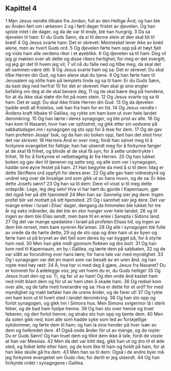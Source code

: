 ## Kapittel 4

1 Men Jesus vendte tilbake fra Jordan, full av den Hellige Ånd, og han ble av Ånden ført om i ørkenen
2 og i førti dager fristet av djevelen. Og han spiste intet i de dager, og da de var til ende, ble han hungrig.
3 Da sa djevelen til ham: Er du Guds Sønn, da si til denne stein at den skal bli til brød!
4 Og Jesus svarte ham: Det er skrevet: Mennesket lever ikke av brød alene, men av hvert Guds ord.
5 Og djevelen førte ham opp på et høyt fjell og viste ham alle verdens riker i et øyeblikk.
6 Og djevelen sa til ham: Deg vil jeg gi makten over alt dette og disse rikers herlighet; for meg er det overgitt, og jeg gir det til hvem jeg vil;
7 vil nå du falle ned og tilbe meg, da skal det alt sammen være ditt.
8 Og Jesus svarte ham og sa: Det er skrevet: Du skal tilbe Herren din Gud, og ham alene skal du tjene.
9 Og han førte ham til Jerusalem og stilte ham på templets tinde og sa til ham: Er du Guds Sønn, da kast deg ned herfra!
10 for det er skrevet: Han skal gi sine engler befaling om deg at de skal bevare deg,
11 og de skal bære deg på hendene, for at du ikke skal støte din fot på noen stein.
12 Og Jesus svarte og sa til ham: Det er sagt: Du skal ikke friste Herren din Gud.
13 Og da djevelen hadde endt all fristelse, vek han fra ham for en tid.
14 Og Jesus vendte i Åndens kraft tilbake til Galilea, og rykte om ham kom ut over hele landet deromkring.
15 Og han lærte i deres synagoger, og ble prist av alle.
16 Og han kom til Nasaret, hvor han var opfostret, og gikk etter sin sedvane på sabbatsdagen inn i synagogen og sto opp for å lese for dem.
17 Og de gav ham profeten Jesaja' bok, og da han slo boken opp, fant han det sted hvor det var skrevet:
18 Herrens Ånd er over meg, fordi han salvet meg til å forkynne evangeliet for fattige; han har utsendt meg for å forkynne fanger at de skal få frihet, og blinde at de skal få syn, for å sette undertrykte i frihet,
19 for å forkynne et velbehagelig år fra Herren.
20 Og han lukket boken og gav den til tjeneren og satte seg, og alle som var i synagogen, hadde sine øyne festet på ham.
21 Han begynte da med å si til dem: Idag er dette Skriftens ord oppfylt for deres ører.
22 Og alle gav ham vidnesbyrd og undret seg over de livsalige ord som gikk ut av hans munn, og de sa: Er ikke dette Josefs sønn?
23 Og han sa til dem: Dere vil visst si til meg dette ordspråk: Lege, leg deg selv! Hva vi har hørt du gjorde i Kapernaum, gjør det også her på ditt hjemsted!
24 Men han sa: Sannelig sier jeg dere: Ingen profet blir vel mottatt på sitt hjemsted.
25 Og i sannhet sier jeg dere: Det var mange enker i Israel i Elias' dager, dengang da himmelen ble lukket for tre år og seks måneder, da det ble en stor hunger over hele landet,
26 og til ingen av dem ble Elias sendt, men bare til en enke i Sarepta i Sidons land.
27 Og det var mange spedalske i Israel på profeten Elisas tid, og ingen av dem ble renset, men bare syreren Na'aman.
28 Og alle i synagogen ble fulle av vrede da de hørte dette,
29 og de sto opp og drev ham ut av byen og førte ham ut på brynet av det fjell som deres by var bygget på, for å styrte ham ned.
30 Men han gikk midt gjennom flokken og dro bort.
31 Og han kom ned til Kapernaum, en by i Galilea, og lærte dem på sabbaten,
32 og de var slått av forundring over hans lære; for hans tale var med myndighet.
33 Og i synagogen var det en mann som var besatt av en uren ånd, og han ropte med høy røst:
34 Å, hva har vi med deg å gjøre, Jesus fra Nasaret? Du er kommet for å ødelegge oss; jeg vet hvem du er, du Guds hellige!
35 Og Jesus truet den og sa: Ti, og far ut av ham! Og den onde ånd kastet ham ned midt iblant dem og fór ut av ham uten å skade ham.
36 Og redsel kom over alle, og de talte med hverandre og sa: Hva er dette for et ord? for med myndighet og makt befaler han de urene ånder, og de farer ut!
37 Og rykte om ham kom ut til hvert sted i landet deromkring.
38 Og han sto opp og forlot synagogen, og gikk inn i Simons hus. Men Simons svigermor lå i sterk feber, og de bad ham hjelpe henne.
39 Og han sto over henne og truet feberen, og den forlot henne; og straks sto hun opp og tjente dem.
40 Men da solen gikk ned, kom alle som hadde syke som led av forskjellige sykdommer, og førte dem til ham; og han la sine hender på hver især av dem og helbredet dem.
41 Også onde ånder fór ut av mange, og de ropte: Du er Guds Sønn! Og han truet dem og tillot dem ikke å tale, fordi de visste at han var Messias.
42 Men da det var blitt dag, gikk han ut og dro til et øde sted, og folket lette etter ham, og de kom like til ham og holdt på ham, for at han ikke skulle gå fra dem.
43 Men han sa til dem: Også i de andre byer må jeg forkynne evangeliet om Guds rike; for dertil er jeg utsendt.
44 Og han forkynte ordet i synagogene i Galilea.
